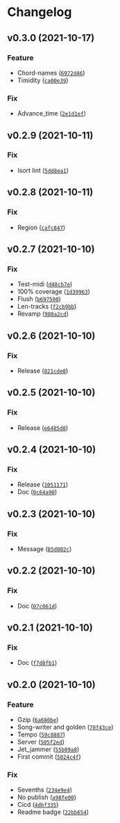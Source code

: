 # Changelog

<!--next-version-placeholder-->

## v0.3.0 (2021-10-17)
### Feature
* Chord-names ([`6972d46`](https://github.com/jackdreilly/jammer/commit/6972d4615f7217fdabbf5b6f12940e9481478e06))
* Timidity ([`ca00e39`](https://github.com/jackdreilly/jammer/commit/ca00e39ad95183dbbf6a5d6ecb2a7f4d9c8d5108))

### Fix
* Advance_time ([`2e1d1ef`](https://github.com/jackdreilly/jammer/commit/2e1d1ef3a074e476a85e5ae125420ddb0320e9b2))

## v0.2.9 (2021-10-11)
### Fix
* Isort lint ([`5dd8ea1`](https://github.com/jackdreilly/jammer/commit/5dd8ea1959f9853cd1a70b902585b5bf8cde5577))

## v0.2.8 (2021-10-11)
### Fix
* Region ([`cafc847`](https://github.com/jackdreilly/jammer/commit/cafc84777eb76d832cbabd123e7277e4345a8093))

## v0.2.7 (2021-10-10)
### Fix
* Test-midi ([`d48cb7e`](https://github.com/jackdreilly/jammer/commit/d48cb7efb985e133208f67342b0896a0f2ddd1d4))
* 100% coverage ([`1d39963`](https://github.com/jackdreilly/jammer/commit/1d39963e839729f9cd8a6d5fcfbbfa4eca6aae93))
* Flush ([`b697500`](https://github.com/jackdreilly/jammer/commit/b6975007f7873f9ddc52bdfa993698b07cedfee3))
* Len-tracks ([`f2cb9bb`](https://github.com/jackdreilly/jammer/commit/f2cb9bb8fc49a82572cb5e696f13c844c83213c4))
* Revamp ([`988a2cd`](https://github.com/jackdreilly/jammer/commit/988a2cd4bd40f641b9f4b1693e84d30fd416171e))

## v0.2.6 (2021-10-10)
### Fix
* Release ([`821cde0`](https://github.com/jackdreilly/jammer/commit/821cde00399b9cd6cba9c21262a351418dcfbdaf))

## v0.2.5 (2021-10-10)
### Fix
* Release ([`e6485d8`](https://github.com/jackdreilly/jammer/commit/e6485d82abe7c5ff00dbf57ede27d51bb8a231af))

## v0.2.4 (2021-10-10)
### Fix
* Release ([`1051171`](https://github.com/jackdreilly/jammer/commit/105117125a82ec265f1c2ab7680fe203ce25ee77))
* Doc ([`0c64a90`](https://github.com/jackdreilly/jammer/commit/0c64a90de6bb79152b829f260682c0d2862a844c))

## v0.2.3 (2021-10-10)
### Fix
* Message ([`85d002c`](https://github.com/jackdreilly/jammer/commit/85d002c81305db6844629967ad5d533026ef63f7))

## v0.2.2 (2021-10-10)
### Fix
* Doc ([`07c061d`](https://github.com/jackdreilly/jammer/commit/07c061d1dd7195dea04cb71c51ebcd29c90862e0))

## v0.2.1 (2021-10-10)
### Fix
* Doc ([`f7d8fb1`](https://github.com/jackdreilly/jammer/commit/f7d8fb16a227e2ded330a6585565f3aa7677bf81))

## v0.2.0 (2021-10-10)
### Feature
* Gzip ([`6a680be`](https://github.com/jackdreilly/jammer/commit/6a680bec3520abf53c832bb7e3df89d59b024d82))
* Song-writer and golden ([`70f43ce`](https://github.com/jackdreilly/jammer/commit/70f43ceff740995fe686865d340e07d25dc9bb91))
* Tempo ([`59c8887`](https://github.com/jackdreilly/jammer/commit/59c88871b65502a01feba73d0b3d041a84ab5c23))
* Server ([`505f2ed`](https://github.com/jackdreilly/jammer/commit/505f2ed525a7f199247416d46c36b9e6dee09970))
* Jet_jammer ([`55b09a8`](https://github.com/jackdreilly/jammer/commit/55b09a85d13d2ca021b103b2b58ea3cca40e979e))
* First commit ([`5024c4f`](https://github.com/jackdreilly/jammer/commit/5024c4fd0b572979e8a8ae965c92024b53f3c3ce))

### Fix
* Sevenths ([`234e9e4`](https://github.com/jackdreilly/jammer/commit/234e9e418802a5e233b39ff6468e930784ace0e6))
* No publish ([`a98fe00`](https://github.com/jackdreilly/jammer/commit/a98fe00b072cee00e105669dc70221d9b8bc1294))
* Cicd ([`4dbf335`](https://github.com/jackdreilly/jammer/commit/4dbf3352cd0759b27180ed64db0f7347f24a3646))
* Readme badge ([`22bb654`](https://github.com/jackdreilly/jammer/commit/22bb654bb89cfbbc023b68d59c8210daef58192d))
